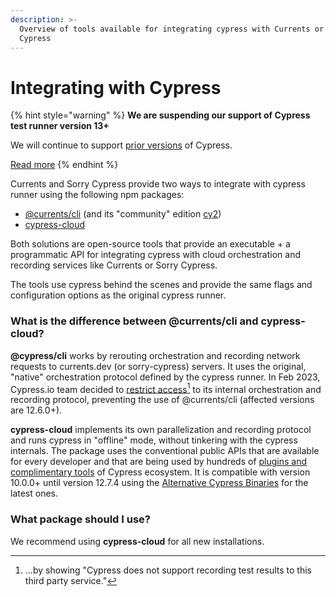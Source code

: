 ```yaml
---
description: >-
  Overview of tools available for integrating cypress with Currents or Sorry
  Cypress
---
```


# Integrating with Cypress

{% hint style="warning" %}
**We are suspending our support of Cypress test runner version 13+**

We will continue to support [prior versions](alternative-cypress-binaries.md) of Cypress.

[Read more](https://currents.dev/posts/v13-blocking)
{% endhint %}

Currents and Sorry Cypress provide two ways to integrate with cypress runner using the following npm packages:

* [@currents/cli](../../../resources/reporters/currents-cli.md) (and its "community" edition [cy2](https://www.npmjs.com/package/cy2))&#x20;
* [cypress-cloud](cypress-cloud/)

Both solutions are open-source tools that provide an executable + a programmatic API for integrating cypress with cloud orchestration and recording services like Currents or Sorry Cypress.&#x20;

The tools use cypress behind the scenes and provide the same flags and configuration options as the original cypress runner.

### What is the difference between @currents/cli and cypress-cloud?

**@cypress/cli** works by rerouting orchestration and recording network requests to currents.dev (or sorry-cypress) servers. It uses the original, "native" orchestration protocol defined by the cypress runner. In Feb 2023, Cypress.io team decided to [restrict access](#user-content-fn-1)[^1] to its internal orchestration and recording protocol, preventing the use of @currents/cli (affected versions are 12.6.0+).

**cypress-cloud** implements its own parallelization and recording protocol and runs cypress in "offline" mode, without tinkering with the cypress internals. The package uses the conventional public APIs that are available for every developer and that are being used by hundreds of [plugins and complimentary tools](https://docs.cypress.io/plugins) of Cypress ecosystem. It is compatible with version 10.0.0+ until version  12.7.4 using the [Alternative Cypress Binaries](alternative-cypress-binaries.md) for the latest ones.

### What package should I use?

We recommend using **cypress-cloud** for all new installations.

[^1]: ...by showing "Cypress does not support recording test results to this third party service."
